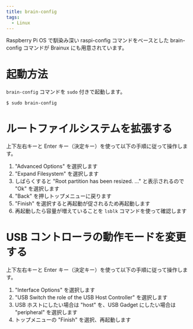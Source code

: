 ```yaml
---
title: brain-config
tags:
  - Linux
---
```


Raspberry Pi OS で馴染み深い raspi-config コマンドをベースとした brain-config コマンドが Brainux にも用意されています。


# 起動方法

`brain-config` コマンドを `sudo` 付きで起動します。

```shell-session
$ sudo brain-config
```


# ルートファイルシステムを拡張する

上下左右キーと Enter キー（決定キー）を使って以下の手順に従って操作します。

1. "Advanced Options" を選択します
2. "Expand Filesystem" を選択します
3. しばらくすると "Root partition has been resized. ..." と表示されるので "Ok" を選択します
4. "Back" を押しトップメニューに戻ります
5. "Finish" を選択すると再起動が促されるため再起動します
6. 再起動したら容量が増えていることを `lsblk` コマンドを使って確認します


# USB コントローラの動作モードを変更する

上下左右キーと Enter キー（決定キー）を使って以下の手順に従って操作します。

1. "Interface Options" を選択します
2. "USB Switch the role of the USB Host Controller" を選択します
3. USB ホストにしたい場合は "host" を、USB Gadget にしたい場合は "peripheral" を選択します
4. トップメニューの "Finish" を選択、再起動します
